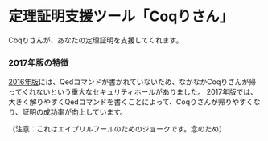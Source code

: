 # 定理証明支援ツール「Coqりさん」

Coqりさんが、あなたの定理証明を支援してくれます。

### 2017年版の特徴

[2016年版](https://twitter.com/tmiya_/status/715712162652499968)には、Qedコマンドが書かれていないため、なかなかCoqりさんが帰ってくれないという重大なセキュリティホールがありました。
2017年版では、大きく解りやすくQedコマンドを書くことによって、Coqりさんが帰りやすくなり、証明の成功率が向上しています。

（注意：これはエイプリルフールのためのジョークです。念のため）
